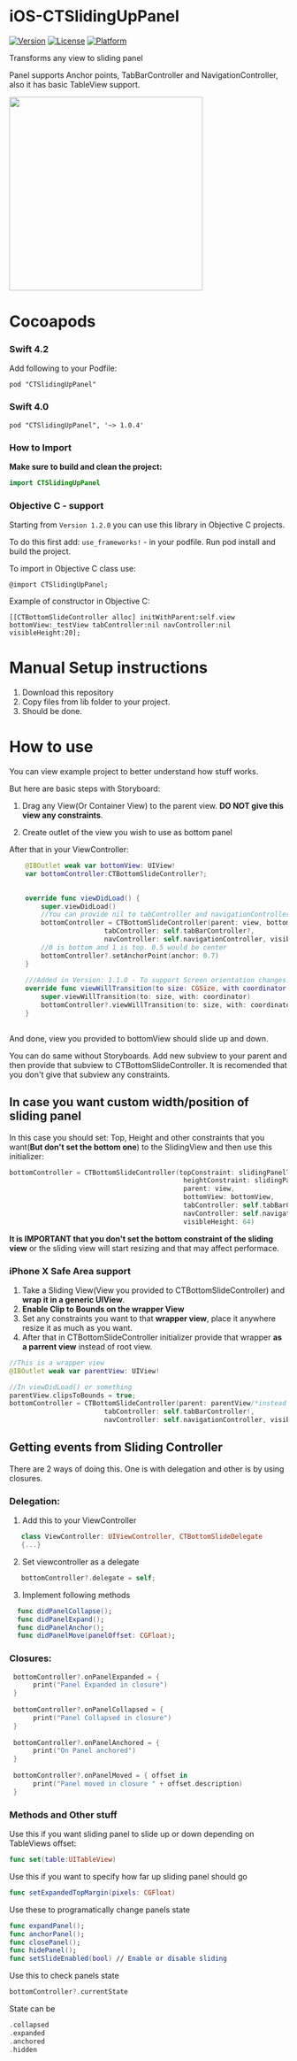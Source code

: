 # iOS-CTSlidingUpPanel
[![Version](https://img.shields.io/cocoapods/v/CTSlidingUpPanel.svg?style=flat)](http://cocoapods.org/pods/CTSlidingUpPanel)
[![License](https://img.shields.io/cocoapods/l/CTSlidingUpPanel.svg?style=flat)](http://cocoapods.org/pods/CTSlidingUpPanel)
[![Platform](https://img.shields.io/cocoapods/p/CTSlidingUpPanel.svg?style=flat)](http://cocoapods.org/pods/CTSlidingUpPanel)


Transforms any view to sliding panel

Panel supports Anchor points, TabBarController and NavigationController, also it has basic TableView support.

<img src="https://thumbs.gfycat.com/OffbeatCaringGalago-size_restricted.gif" width="350">


# Cocoapods

### Swift 4.2
Add following to your Podfile:
```
pod "CTSlidingUpPanel"
```
### Swift 4.0
```
pod "CTSlidingUpPanel", '~> 1.0.4'
```

### How to Import

**Make sure to build and clean the project:**

```swift
import CTSlidingUpPanel
```

### Objective C - support
Starting from `Version 1.2.0` you can use this library in Objective C projects.

To do this first add: `use_frameworks!` - in your podfile. Run pod install and build the project.

To import in Objective C class use:

```objc
@import CTSlidingUpPanel;
```

Example of constructor in Objective C:
```objc 
[[CTBottomSlideController alloc] initWithParent:self.view bottomView:_testView tabController:nil navController:nil visibleHeight:20];
```


# Manual Setup instructions
1. Download this repository 
2. Copy files from lib folder to your project.
3. Should be done.

# How to use
You can view example project to better understand how stuff works.

But here are basic steps with Storyboard:
1. Drag any View(Or Container View) to the parent view.
**DO NOT give this view any constraints**.

2. Create outlet of the view you wish to use as bottom panel

After that in your ViewController: 

```swift
    @IBOutlet weak var bottomView: UIView!
    var bottomController:CTBottomSlideController?;
    

    override func viewDidLoad() {
        super.viewDidLoad()
        //You can provide nil to tabController and navigationController
        bottomController = CTBottomSlideController(parent: view, bottomView: bottomView, 
                        tabController: self.tabBarController?,
                        navController: self.navigationController, visibleHeight: 64)
        //0 is bottom and 1 is top. 0.5 would be center                
        bottomController?.setAnchorPoint(anchor: 0.7)
    }
    
    ///Added in Version: 1.1.0 - To support Screen orientation changes!
    override func viewWillTransition(to size: CGSize, with coordinator: UIViewControllerTransitionCoordinator) {
        super.viewWillTransition(to: size, with: coordinator)
        bottomController?.viewWillTransition(to: size, with: coordinator)
    }
    
```
And done, view you provided to bottomView should slide up and down.

You can do same without Storyboards. Add new subview to your parent and then provide that subview to CTBottomSlideController. 
It is recomended that you don't give that subview any constraints. 

## In case you want custom width/position of sliding panel
In this case you should set: Top, Height and other constraints that you want(**But don't set the bottom one**) to the SlidingView and then use this initializer:
```swift
bottomController = CTBottomSlideController(topConstraint: slidingPanelTopConstraint, 
                                            heightConstraint: slidingPanelHeightConstraint, 
                                            parent: view, 
                                            bottomView: bottomView, 
                                            tabController: self.tabBarController!, 
                                            navController: self.navigationController, 
                                            visibleHeight: 64)
```
**It is IMPORTANT that you don't set the bottom constraint of the sliding view** or the sliding view will start resizing and that
may affect performace.

### iPhone X Safe Area support

1. Take a Sliding View(View you provided to CTBottomSlideController) and **wrap it in a generic UIView**.
2. **Enable Clip to Bounds on the wrapper View**
3. Set any constraints you want to that **wrapper view**, place it anywhere resize it as much as you want.
4. After that in CTBottomSlideController initializer provide that wrapper **as a parrent view** instead of root view.
```swift
//This is a wrapper view
@IBOutlet weak var parentView: UIView!

//In viewDidLoad() or something
parentView.clipsToBounds = true;
bottomController = CTBottomSlideController(parent: parentView/*instead of view*/, bottomView: bottomView, 
                        tabController: self.tabBarController!,
                        navController: self.navigationController, visibleHeight: 64)
```
## Getting events from Sliding Controller
There are 2 ways of doing this. One is with delegation and other is by using closures.

### Delegation:

1.  Add this to your ViewController
```swift 
   class ViewController: UIViewController, CTBottomSlideDelegate
   {...}
```
2. Set viewcontroller as a delegate
```swift
   bottomController?.delegate = self;
```
3. Implement following methods
```swift
  func didPanelCollapse();
  func didPanelExpand();
  func didPanelAnchor();
  func didPanelMove(panelOffset: CGFloat);
```

### Closures:
```swift
 bottomController?.onPanelExpanded = {
      print("Panel Expanded in closure")
 }
        
 bottomController?.onPanelCollapsed = {
      print("Panel Collapsed in closure")
 }
        
 bottomController?.onPanelAnchored = {
      print("On Panel anchored")
 }
        
 bottomController?.onPanelMoved = { offset in
      print("Panel moved in closure " + offset.description)
 }
```

### Methods and Other stuff
Use this if you want sliding panel to slide up or down depending on TableViews offset:
```swift
func set(table:UITableView)
```
Use this if you want to specify how far up sliding panel should go
```swift
func setExpandedTopMargin(pixels: CGFloat)
```

Use these to programatically change panels state
```swift
func expandPanel();
func anchorPanel();
func closePanel();
func hidePanel();
func setSlideEnabled(bool) // Enable or disable sliding
```
Use this to check panels state
```swift 
bottomController?.currentState 
```
State can be
```swift 
.collapsed
.expanded
.anchored
.hidden
```

